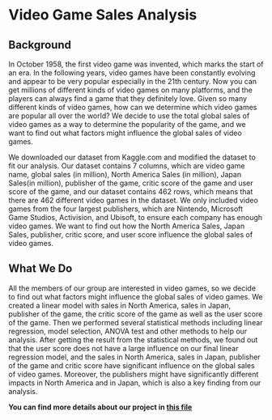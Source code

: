 # Video Game Sales Analysis

## Background

In October 1958, the first video game was invented, which marks the start of an era. In the following years, video games have been constantly evolving and appear to be very popular especially in the 21th century. Now you can get millions of different kinds of video games on many platforms, and the players can always find a game that they definitely love. Given so many different kinds of video games, how can we determine which video games are popular all over the world? We decide to use the total global sales of video games as a way to determine the popularity of the game, and we want to find out what factors might influence the global sales of video games.

We downloaded our dataset from Kaggle.com and modified the dataset to fit our analysis. Our dataset contains 7 columns, which are video game name, global sales (in million), North America Sales (in million), Japan Sales(in million), publisher of the game, critic score of the game and user score of the
game, and our dataset contains 462 rows, which means that there are 462 different video games in the dataset. We only included video games from the four largest publishers, which are Nintendo, Microsoft Game Studios, Activision, and Ubisoft, to ensure each company has enough video games. We want to find out how the North America Sales, Japan Sales, publisher, critic score, and user score influence the global sales of video games.

## What We Do

All the members of our group are interested in video games, so we decide to find out what factors might influence the global sales of video games. We created a linear model with sales in North America, sales in Japan, publisher of the game, the critic score of the game as well as the user score of the game. Then we performed several statistical methods including linear regression, model selection, ANOVA test and other methods to help our analysis. After getting the result from the statistical methods, we found out that the user score does not have a large influence on our final linear regression model, and the sales in North America, sales in Japan, publisher of the game and critic score have significant influence on the global sales of video games. Moreover, the publishers might have significantly different impacts in North America and in Japan, which is also a key finding from our analysis.

**You can find more details about our project in [this file](https://github.com/ffyycc/Video_Game_Sales_Analysis/blob/main/Video%20Game%20Sales%20Analysis.pdf)**
